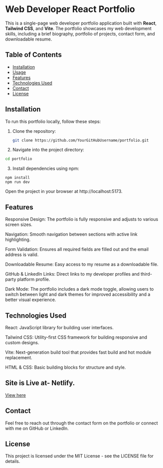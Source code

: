 # Web Developer React Portfolio

This is a single-page web developer portfolio application built with **React**, **Tailwind CSS**, and **Vite**. The portfolio showcases my web development skills, including a brief biography, portfolio of projects, contact form, and downloadable resume.

## Table of Contents
- [Installation](#installation)
- [Usage](#usage)
- [Features](#features)
- [Technologies Used](#technologies-used)
- [Contact](#contact)
- [License](#license)

## Installation

To run this portfolio locally, follow these steps:

1. Clone the repository:
   ```bash
   git clone https://github.com/YourGitHubUsername/portfolio.git

2. Navigate into the project directory:

```bash
cd portfolio
```
3. Install dependencies using npm:
```
npm install
npm run dev
```
Open the project in your browser at http://localhost:5173. 


## Features

Responsive Design: The portfolio is fully responsive and adjusts to various screen sizes.

Navigation: Smooth navigation between sections with active link highlighting.

Form Validation: Ensures all required fields are filled out and the email address is valid.

Downloadable Resume: Easy access to my resume as a downloadable file.

GitHub & LinkedIn Links: Direct links to my developer profiles and third-party platform profile.

Dark Mode: The portfolio includes a dark mode toggle, allowing users to switch between light and dark themes for improved accessibility and a better visual experience.


## Technologies Used

React: JavaScript library for building user interfaces.

Tailwind CSS: Utility-first CSS framework for building responsive and custom designs.

Vite: Next-generation build tool that provides fast build and hot module replacement.

HTML & CSS: Basic building blocks for structure and style.

## Site is Live at- Netlify. 

[View here ](https://sababatportfolio.netlify.app)

## Contact
Feel free to reach out through the contact form on the portfolio or connect with me on GitHub or LinkedIn.

## License
This project is licensed under the MIT License - see the LICENSE file for details.
